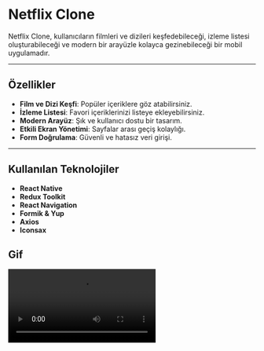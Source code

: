 # Netflix Clone 

Netflix Clone, kullanıcıların filmleri ve dizileri keşfedebileceği, izleme listesi oluşturabileceği ve modern bir arayüzle kolayca gezinebileceği bir mobil uygulamadır.  

---

## Özellikler  

- **Film ve Dizi Keşfi**: Popüler içeriklere göz atabilirsiniz.  
- **İzleme Listesi**: Favori içeriklerinizi listeye ekleyebilirsiniz.  
- **Modern Arayüz**: Şık ve kullanıcı dostu bir tasarım.  
- **Etkili Ekran Yönetimi**: Sayfalar arası geçiş kolaylığı.  
- **Form Doğrulama**: Güvenli ve hatasız veri girişi.  

---

## Kullanılan Teknolojiler  

- **React Native**  
- **Redux Toolkit**  
- **React Navigation**  
- **Formik & Yup**  
- **Axios**  
- **Iconsax**  

## Gif

![](./src/assets/images/Zight%20Recording%202025-01-20%20at%2005.40.54%20PM.mp4)